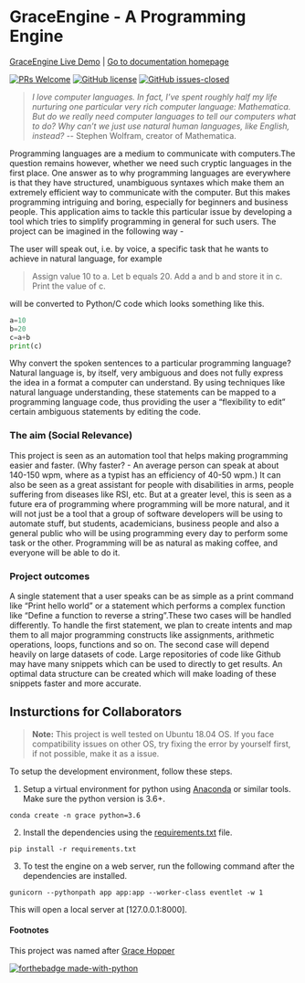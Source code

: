# GraceEngine - A Programming Engine 

[GraceEngine Live Demo](http://grace-nlp.herokuapp.com) | [Go to documentation homepage](https://kb-studios.github.io/programming-engine/)

[![PRs Welcome](https://img.shields.io/badge/PRs-welcome-brightgreen.svg?style=flat-square)](http://makeapullrequest.com)
[![GitHub license](https://img.shields.io/github/license/kb-studios/programming-engine.svg)](https://github.com/kb-studios/programming-engine/blob/master/LICENSE)
[![GitHub issues-closed](https://img.shields.io/github/issues-closed/kb-studios/programming-engine.svg)](https://github.com/kb-studios/programming-engine/issues?q=is%3Aissue+is%3Aclosed)

> *I love computer languages. In fact, I’ve spent roughly half my life nurturing one particular very rich computer language: Mathematica. But do we really need computer languages to tell our computers what to do? Why can’t we just use natural human languages, like English, instead?*
> -- Stephen Wolfram, creator of Mathematica.

Programming languages are a medium to communicate with computers.The question remains however, whether we need such cryptic languages in the first place. One answer as to why programming languages are everywhere is that they have structured, unambiguous syntaxes which make them an extremely efficient way to communicate with the computer. But this makes programming intriguing and boring, especially for beginners and business people. This application aims to tackle this particular issue by developing a tool which tries to simplify programming in general for such users. The project can be imagined in the following way - 

The user will speak out, i.e. by voice, a specific task that he wants to achieve in natural language, for example

> Assign value 10 to a. Let b equals 20. Add a and b and store it in c. Print the value of c.

will be converted to Python/C code which looks something like this. 

```python
a=10
b=20
c=a+b
print(c)
```

Why convert the spoken sentences to a particular programming language? Natural language is, by itself, very ambiguous and does not fully express the idea in a format a computer can understand. By using techniques like natural language understanding, these statements can be mapped to a programming language code, thus providing the user a “flexibility to edit” certain ambiguous statements by editing the code.

### The aim (Social Relevance)
This project is seen as an automation tool that helps making programming easier and faster. (Why faster? - An average person can speak at about 140-150 wpm, where as a typist has an efficiency of 40-50 wpm.) It can also be seen as a great assistant for people with disabilities in arms, people suffering from diseases like RSI, etc. But at a greater level, this is seen as a future era of programming where programming will be more natural, and it will not just be a tool that a group of software developers will be using to automate stuff, but students, academicians, business people and also a general public who will be using programming every day to perform some task or the other. Programming will be as natural as making coffee, and everyone will be able to do it.


### Project outcomes
A single statement that a user speaks can be as simple as a print command like “Print hello world” or a statement which performs a complex function like “Define a function to reverse a string”.These two cases will be handled differently. To handle the first statement, we plan to create intents and map them to all major programming constructs like assignments, arithmetic operations, loops, functions and so on. The second case will depend heavily on large datasets of code. Large repositories of code like Github may have many snippets which can be used to directly to get results. An optimal data structure can be created which will make loading of these snippets faster and more accurate.

## Insturctions for Collaborators

> **Note:** This project is well tested on Ubuntu 18.04 OS. If you face compatibility issues on other OS, try fixing the error by yourself first, if not possible, make it as a issue.

To setup the development environment, follow these steps.

1. Setup a virtual environment for python using [Anaconda](https://www.anaconda.com/download/#linux) or similar tools. Make sure the python version is 3.6+.

`conda create -n grace python=3.6`

2. Install the dependencies using the [requirements.txt](requirements.txt) file.

`pip install -r requirements.txt`

3. To test the engine on a web server, run the following command after the dependencies are installed.

`gunicorn --pythonpath app app:app --worker-class eventlet -w 1`

This will open a local server at [127.0.0.1:8000].

#### Footnotes

This project was named after [Grace Hopper](https://en.wikipedia.org/wiki/Grace_Hopper)

[![forthebadge made-with-python](http://ForTheBadge.com/images/badges/made-with-python.svg)](https://www.python.org/)

